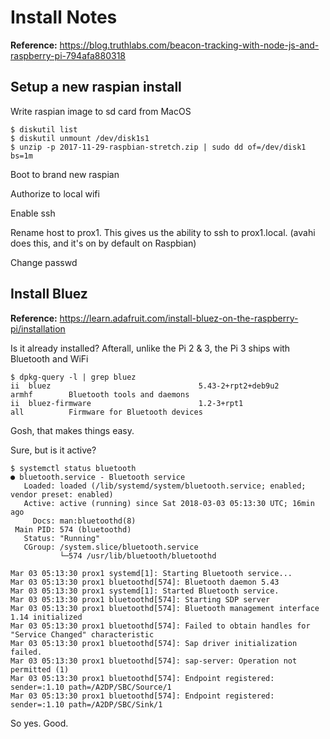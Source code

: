 # Install Notes

**Reference:** https://blog.truthlabs.com/beacon-tracking-with-node-js-and-raspberry-pi-794afa880318

## Setup a new raspian install

Write raspian image to sd card from MacOS

    $ diskutil list
    $ diskutil unmount /dev/disk1s1
    $ unzip -p 2017-11-29-raspbian-stretch.zip | sudo dd of=/dev/disk1 bs=1m
    
Boot to brand new raspian

Authorize to local wifi

Enable ssh

Rename host to prox1. This gives us the ability to ssh to prox1.local. (avahi does this, and it's on by default on Raspbian)

Change passwd

## Install Bluez

**Reference:** https://learn.adafruit.com/install-bluez-on-the-raspberry-pi/installation

Is it already installed? Afterall, unlike the Pi 2 & 3, the Pi 3 ships with Bluetooth and WiFi

    $ dpkg-query -l | grep bluez
    ii  bluez                                 5.43-2+rpt2+deb9u2                   armhf        Bluetooth tools and daemons
    ii  bluez-firmware                        1.2-3+rpt1                           all          Firmware for Bluetooth devices

Gosh, that makes things easy.

Sure, but is it active?

    $ systemctl status bluetooth
    ● bluetooth.service - Bluetooth service
       Loaded: loaded (/lib/systemd/system/bluetooth.service; enabled; vendor preset: enabled)
       Active: active (running) since Sat 2018-03-03 05:13:30 UTC; 16min ago
         Docs: man:bluetoothd(8)
     Main PID: 574 (bluetoothd)
       Status: "Running"
       CGroup: /system.slice/bluetooth.service
               └─574 /usr/lib/bluetooth/bluetoothd
    
    Mar 03 05:13:30 prox1 systemd[1]: Starting Bluetooth service...
    Mar 03 05:13:30 prox1 bluetoothd[574]: Bluetooth daemon 5.43
    Mar 03 05:13:30 prox1 systemd[1]: Started Bluetooth service.
    Mar 03 05:13:30 prox1 bluetoothd[574]: Starting SDP server
    Mar 03 05:13:30 prox1 bluetoothd[574]: Bluetooth management interface 1.14 initialized
    Mar 03 05:13:30 prox1 bluetoothd[574]: Failed to obtain handles for "Service Changed" characteristic
    Mar 03 05:13:30 prox1 bluetoothd[574]: Sap driver initialization failed.
    Mar 03 05:13:30 prox1 bluetoothd[574]: sap-server: Operation not permitted (1)
    Mar 03 05:13:30 prox1 bluetoothd[574]: Endpoint registered: sender=:1.10 path=/A2DP/SBC/Source/1
    Mar 03 05:13:30 prox1 bluetoothd[574]: Endpoint registered: sender=:1.10 path=/A2DP/SBC/Sink/1

So yes. Good.


